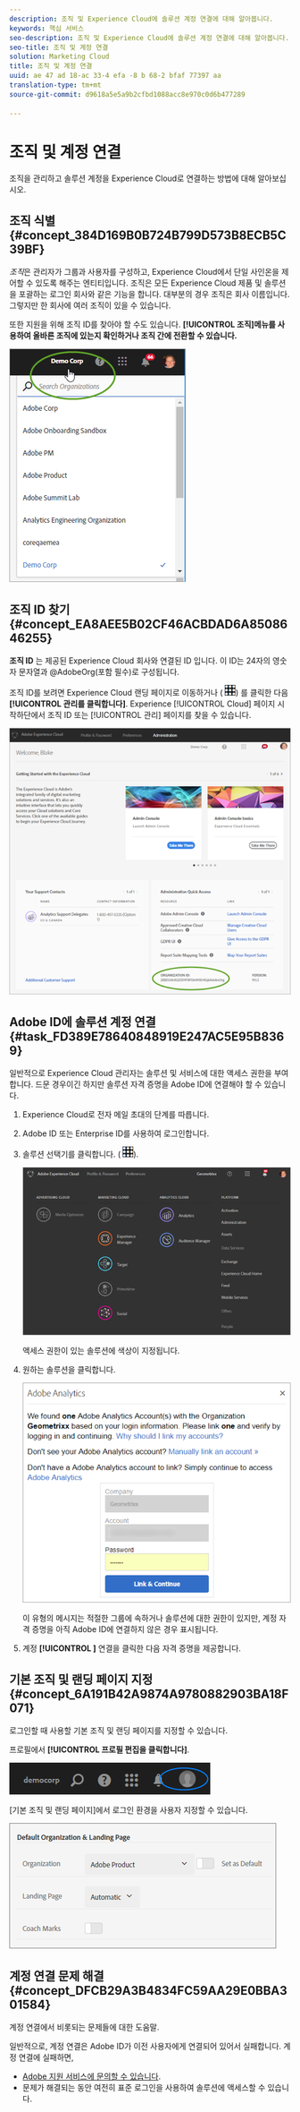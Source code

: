 ```yaml
---
description: 조직 및 Experience Cloud에 솔루션 계정 연결에 대해 알아봅니다.
keywords: 핵심 서비스
seo-description: 조직 및 Experience Cloud에 솔루션 계정 연결에 대해 알아봅니다.
seo-title: 조직 및 계정 연결
solution: Marketing Cloud
title: 조직 및 계정 연결
uuid: ae 47 ad 18-ac 33-4 efa -8 b 68-2 bfaf 77397 aa
translation-type: tm+mt
source-git-commit: d9618a5e5a9b2cfbd1088acc8e970c0d6b477289

---
```



# 조직 및 계정 연결

조직을 관리하고 솔루션 계정을 Experience Cloud로 연결하는 방법에 대해 알아보십시오.

<!-- accounts-experience-cloud.xml -->

## 조직 식별 {#concept_384D169B0B724B799D573B8ECB5C39BF}

*조직*은 관리자가 그룹과 사용자를 구성하고, Experience Cloud에서 단일 사인온을 제어할 수 있도록 해주는 엔티티입니다. 조직은 모든 Experience Cloud 제품 및 솔루션을 포괄하는 로그인 회사와 같은 기능을 합니다. 대부분의 경우 조직은 회사 이름입니다. 그렇지만 한 회사에 여러 조직이 있을 수 있습니다.

또한 지원을 위해 조직 ID를 찾아야 할 수도 있습니다. **[!UICONTROL 조직]메뉴를 사용하여 올바른 조직에 있는지 확인하거나 조직 간에 전환할 수 있습니다.**

![단계 결과](assets/organization-switch.png)

## 조직 ID 찾기 {#concept_EA8AEE5B02CF46ACBDAD6A8508646255}

**조직 ID** 는 제공된 Experience Cloud 회사와 연결된 ID 입니다. 이 ID는 24자의 영숫자 문자열과 @AdobeOrg(포함 필수)로 구성됩니다.

조직 ID를 보려면 Experience Cloud 랜딩 페이지로 이동하거나 ( ![](assets/menu-icon.png)) 를 클릭한 다음 **[!UICONTROL 관리를 클릭합니다]**. Experience [!UICONTROL Cloud] 페이지 시작하단에서 조직 ID 또는 [!UICONTROL 관리] 페이지를 찾을 수 있습니다.

![](assets/administration-page.png)

## Adobe ID에 솔루션 계정 연결 {#task_FD389E78640848919E247AC5E95B8369}

일반적으로 Experience Cloud 관리자는 솔루션 및 서비스에 대한 액세스 권한을 부여합니다. 드문 경우이긴 하지만 솔루션 자격 증명을 Adobe ID에 연결해야 할 수 있습니다.

1. Experience Cloud로 전자 메일 초대의 단계를 따릅니다.
1. Adobe ID 또는 Enterprise ID를 사용하여 로그인합니다.
1. 솔루션 선택기를 클릭합니다. ( ![](assets/menu-icon.png)).

   ![](assets/solutions-active.png)

   액세스 권한이 있는 솔루션에 색상이 지정됩니다.
1. 원하는 솔루션을 클릭합니다.

   ![](assets/analytics-link-accounts.png)

   이 유형의 메시지는 적절한 그룹에 속하거나 솔루션에 대한 권한이 있지만, 계정 자격 증명을 아직 Adobe ID에 연결하지 않은 경우 표시됩니다.
1. 계정 **[!UICONTROL ]** 연결을 클릭한 다음 자격 증명을 제공합니다.

## 기본 조직 및 랜딩 페이지 지정 {#concept_6A191B42A9874A9780882903BA18F071}

로그인할 때 사용할 기본 조직 및 랜딩 페이지를 지정할 수 있습니다.

프로필에서 **[!UICONTROL 프로필 편집을 클릭합니다]**.

![](assets/edit-profile.png)

[기본 조직 및 랜딩 페이지]에서 로그인 환경을 사용자 지정할 수 있습니다.

![](assets/default-organization.png)

## 계정 연결 문제 해결 {#concept_DFCB29A3B4834FC59AA29E0BBA301584}

계정 연결에서 비롯되는 문제들에 대한 도움말.

일반적으로, 계정 연결은 Adobe ID가 이전 사용자에게 연결되어 있어서 실패합니다. 계정 연결에 실패하면,

* [Adobe 지원 서비스에 문의할 수 있습니다](https://helpx.adobe.com/marketing-cloud/contact-support.html).
* 문제가 해결되는 동안 여전히 표준 로그인을 사용하여 솔루션에 액세스할 수 있습니다.
